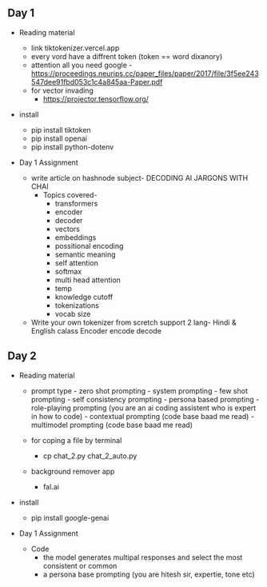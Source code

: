 ## Day 1

- Reading material
    -    link tiktokenizer.vercel.app
    -   every vord have a diffrent token (token == word dixanory)
    -   attention all you need google -  https://proceedings.neurips.cc/paper_files/paper/2017/file/3f5ee243547dee91fbd053c1c4a845aa-Paper.pdf
    -   for vector invading
        -   https://projector.tensorflow.org/

-   install
    -   pip install tiktoken
    -   pip install openai
    -   pip install python-dotenv

-   Day 1 Assignment
    -   write article on hashnode subject- DECODING AI JARGONS WITH CHAI
        - Topics covered-
            - transformers
            - encoder
            - decoder
            - vectors
            - embeddings
            - possitional encoding
            - semantic meaning
            - self attention
            - softmax
            - multi head attention
            - temp
            - knowledge cutoff
            - tokenizations
            - vocab size
    -   Write your own tokenizer from scretch support 2 lang- Hindi & English
            calass Encoder
            encode
            decode

## Day 2

- Reading material
    -    prompt type
        - zero shot prompting
        - system prompting
        - few shot prompting
        - self consistency prompting
        - persona based prompting
        - role-playing prompting (you are an ai coding assistent who is expert in how to code)
        - contextual prompting   (code base baad me read)
        - multimodel prompting   (code base baad me read)
    -   for coping a file by terminal
        -   cp chat_2.py chat_2_auto.py

    - background remover app
        - fal.ai

-   install
    -   pip install google-genai

-   Day 1 Assignment
    - Code
        - the model generates multipal responses and select the most consistent or common
        - a persona base prompting (you are hitesh sir, expertie, tone etc)
